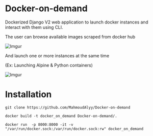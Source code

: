 # Docker-on-demand
Dockerized Django V2 web application to launch docker instances and interact with them using CLI.



The user can browse available images scraped from docker hub

![Imgur](https://i.imgur.com/sZETM12.png)



And launch one or more instances at the same time

(Ex: Launching Alpine & Python containers)

![Imgur](https://i.imgur.com/sYhiiIz.png)

# Installation

```
git clone https://github.com/MahmoudAlyy/Docker-on-demand
```
```
docker build -t docker_on_demand Docker-on-demand/.
````
```
docker run  -p 8000:8000 -it -v "/var/run/docker.sock:/var/run/docker.sock:rw" docker_on_demand
```
